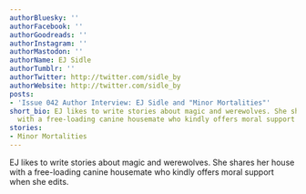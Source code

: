 ```yaml
---
authorBluesky: ''
authorFacebook: ''
authorGoodreads: ''
authorInstagram: ''
authorMastodon: ''
authorName: EJ Sidle
authorTumblr: ''
authorTwitter: http://twitter.com/sidle_by
authorWebsite: http://twitter.com/sidle_by
posts:
- 'Issue 042 Author Interview: EJ Sidle and "Minor Mortalities"'
short_bio: EJ likes to write stories about magic and werewolves. She shares her house
  with a free-loading canine housemate who kindly offers moral support when she edits.
stories:
- Minor Mortalities
---
```


EJ likes to write stories about magic and werewolves. She shares her house with a free-loading canine housemate who kindly offers moral support when she edits.